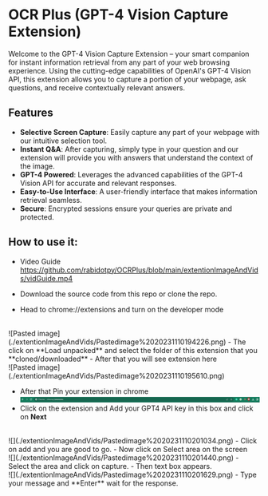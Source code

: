 # OCR Plus (GPT-4 Vision Capture Extension)

Welcome to the GPT-4 Vision Capture Extension – your smart companion for instant information retrieval from any part of your web browsing experience. Using the cutting-edge capabilities of OpenAI's GPT-4 Vision API, this extension allows you to capture a portion of your webpage, ask questions, and receive contextually relevant answers.

## Features

- **Selective Screen Capture**: Easily capture any part of your webpage with our intuitive selection tool.
- **Instant Q&A**: After capturing, simply type in your question and our extension will provide you with answers that understand the context of the image.
- **GPT-4 Powered**: Leverages the advanced capabilities of the GPT-4 Vision API for accurate and relevant responses.
- **Easy-to-Use Interface**: A user-friendly interface that makes information retrieval seamless.
- **Secure**: Encrypted sessions ensure your queries are private and protected.

## How to use it:

- Video Guide
https://github.com/rabidotpy/OCRPlus/blob/main/extentionImageAndVids/vidGuide.mp4

- Download the source code from this repo or clone the repo.
- Head to chrome://extensions and turn on the developer mode
<br>
  ![Pasted image](./extentionImageAndVids/Pastedimage%2020231110194226.png)
- The click on **Load unpacked** and select the folder of this extension that you **cloned/downloaded** 
- After that you will see extension here <br> ![Pasted image](./extentionImageAndVids/Pastedimage%2020231110195610.png)

- After that Pin your extension in chrome <br>
![](extentionImageAndVids/Pastedimage%2020231110195726.png)
- Click on the extension and Add your GPT4 API key in this box and click on **Next**
<br>
![](./extentionImageAndVids/Pastedimage%2020231110201034.png)
- Click on add and you are good to go.
- Now click on Select area on the screen
<br>
![](./extentionImageAndVids/Pastedimage%2020231110201440.png)
- Select the area and click on capture.
- Then text box appears.
<br>
![](./extentionImageAndVids/Pastedimage%2020231110201629.png)
- Type your message and **Enter** wait for the response.

